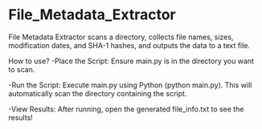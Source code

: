 # File_Metadata_Extractor
File Metadata Extractor scans a directory, collects file names, sizes, modification dates, and SHA-1 hashes, and outputs the data to a text file.

How to use?
-Place the Script: Ensure main.py is in the directory you want to scan.

-Run the Script: Execute main.py using Python (python main.py). This will automatically scan the directory containing the script.

-View Results: After running, open the generated file_info.txt to see the results!
